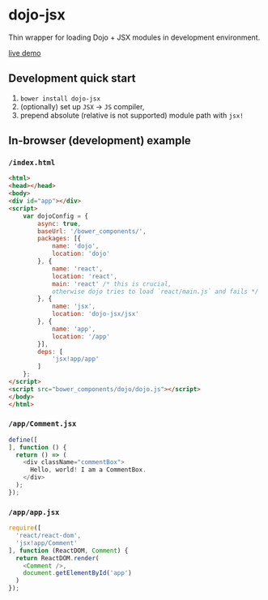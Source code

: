 # dojo-jsx

Thin wrapper for loading Dojo + JSX modules in development environment.

[live demo](https://nazarewk.github.io/dojo-jsx/demo)

## Development quick start

1. `bower install dojo-jsx`
2. (optionally) set up `JSX` -> `JS` compiler,
3. prepend absolute (relative is not supported) module path with `jsx!`


## In-browser (development) example

### `/index.html`
```html
<html>
<head></head>
<body>
<div id="app"></div>
<script>
    var dojoConfig = {
        async: true,
        baseUrl: '/bower_components/',
        packages: [{
            name: 'dojo',
            location: 'dojo'
        }, {
            name: 'react',
            location: 'react',
            main: 'react' /* this is crucial,
            otherwise dojo tries to load `react/main.js` and fails */
        }, {
            name: 'jsx',
            location: 'dojo-jsx/jsx'
        }, {
            name: 'app',
            location: '/app'
        }],
        deps: [
            'jsx!app/app'
        ]
    };
</script>
<script src="bower_components/dojo/dojo.js"></script>
</body>
</html>
```

### `/app/Comment.jsx`
```javascript
define([
], function () {
  return () => (
    <div className="commentBox">
      Hello, world! I am a CommentBox.
    </div>
  );
});
```

### `/app/app.jsx`
```javascript
require([
  'react/react-dom',
  'jsx!app/Comment'
], function (ReactDOM, Comment) {
  return ReactDOM.render(
    <Comment />,
    document.getElementById('app')
  )
});
```
